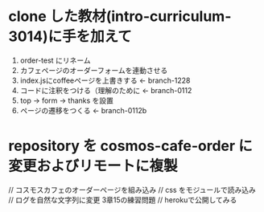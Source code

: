 # clone した教材(intro-curriculum-3014)に手を加えて
1. order-test にリネーム
2. カフェページのオーダーフォームを連動させる
3. index.jsにcoffeeページを上書きする ← branch-1228
4. コードに注釈をつける（理解のために ← branch-0112
5. top → form → thanks を設置
6. ページの遷移をつくる ← branch-0112b

# repository を cosmos-cafe-order に変更およびリモートに複製
// コスモスカフェのオーダーページを組み込み
// css をモジュールで読み込み
// ログを自然な文字列に変更 3章15の練習問題
// herokuで公開してみる
